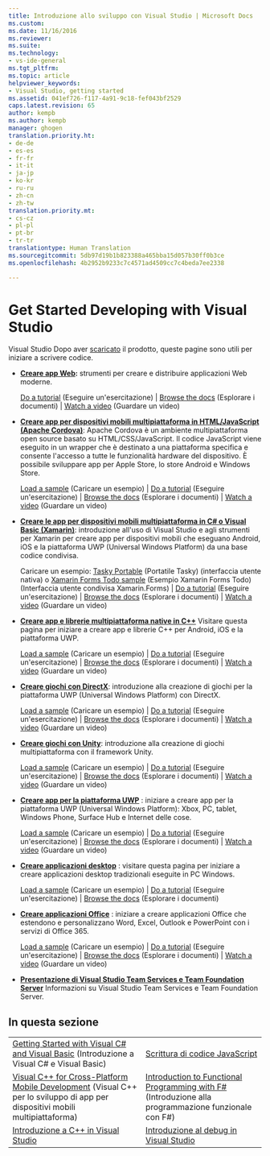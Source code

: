 ```yaml
---
title: Introduzione allo sviluppo con Visual Studio | Microsoft Docs
ms.custom: 
ms.date: 11/16/2016
ms.reviewer: 
ms.suite: 
ms.technology:
- vs-ide-general
ms.tgt_pltfrm: 
ms.topic: article
helpviewer_keywords:
- Visual Studio, getting started
ms.assetid: 041ef726-f117-4a91-9c18-fef043bf2529
caps.latest.revision: 65
author: kempb
ms.author: kempb
manager: ghogen
translation.priority.ht:
- de-de
- es-es
- fr-fr
- it-it
- ja-jp
- ko-kr
- ru-ru
- zh-cn
- zh-tw
translation.priority.mt:
- cs-cz
- pl-pl
- pt-br
- tr-tr
translationtype: Human Translation
ms.sourcegitcommit: 5db97d19b1b823388a465bba15d057b30ff0b3ce
ms.openlocfilehash: 4b2952b9233c7c4571ad4509cc7c4beda7ee2338

---
```

# <a name="get-started-developing-with-visual-studio"></a>Get Started Developing with Visual Studio
Visual Studio Dopo aver [scaricato](http://www.visualstudio.com/community) il prodotto, queste pagine sono utili per iniziare a scrivere codice.  

-   **[Creare app Web](https://www.visualstudio.com/features/modern-web-tooling-vs):** strumenti per creare e distribuire applicazioni Web moderne.  

     [Do a tutorial](https://docs.asp.net/en/latest/tutorials/your-first-aspnet-application.html) (Eseguire un'esercitazione) &#124;                               [Browse the docs](https://docs.asp.net/) (Esplorare i documenti) &#124;                                   [Watch a video](http://www.asp.net/vnext) (Guardare un video)  

-   **[Creare app per dispositivi mobili multipiattaforma in HTML/JavaScript (Apache Cordova)](http://taco.visualstudio.com/en-us/docs/get-started-first-mobile-app/)**: Apache Cordova è un ambiente multipiattaforma open source basato su HTML/CSS/JavaScript.  Il codice JavaScript viene eseguito in un wrapper che è destinato a una piattaforma specifica e consente l'accesso a tutte le funzionalità hardware del dispositivo. È possibile sviluppare app per Apple Store, lo store Android e Windows Store.  

     [Load a sample](https://github.com/Microsoft/cordova-samples/tree/master/todo-angularjs) (Caricare un esempio) &#124;   [Do a tutorial](http://taco.visualstudio.com/en-us/docs/get-started-first-mobile-app/) (Eseguire un'esercitazione) &#124;                               [Browse the docs](http://taco.visualstudio.com/en-us/docs/get-started-vs-tools-apache-cordova/) (Esplorare i documenti) &#124;                                [Watch a video](https://channel9.msdn.com/Blogs/Seth-Juarez/Getting-Started-with-Apache-Cordova-in-Visual-Studio) (Guardare un video)  

-   **[Creare le app per dispositivi mobili multipiattaforma in C# o Visual Basic (Xamarin)](../cross-platform/visual-studio-and-xamarin.md)**: introduzione all'uso di Visual Studio e agli strumenti per Xamarin per creare app per dispositivi mobili che eseguano Android, iOS e la piattaforma UWP (Universal Windows Platform) da una base codice condivisa.  

     Caricare un esempio: [Tasky Portable](http://developer.xamarin.com/samples/mobile/TaskyPortable/) (Portatile Tasky) (interfaccia utente nativa) o [Xamarin Forms Todo sample](https://github.com/xamarin/xamarin-forms-samples/tree/master/Todo) (Esempio Xamarin Forms Todo) (Interfaccia utente condivisa Xamarin.Forms) &#124;   [Do a tutorial](https://msdn.microsoft.com/library/dn879698.aspx) (Eseguire un'esercitazione) &#124;                             [Browse the docs](https://msdn.microsoft.com/en-us/library/mt299001.aspx) (Esplorare i documenti) &#124;                                  [Watch a video](https://channel9.msdn.com/Series/Cross-Platform-Development-with-Xamarin--Visual-Studio/01) (Guardare un video)  

-   **[Creare app e librerie multipiattaforma native in C++](https://www.visualstudio.com/explore/cplusplus-mdd-vs.aspx)** Visitare questa pagina per iniziare a creare app e librerie C++ per Android, iOS e la piattaforma UWP.  

     [Load a sample](https://code.msdn.microsoft.com/MoreTeaPots-Android-a9bd8549) (Caricare un esempio) &#124;   [Do a tutorial](https://msdn.microsoft.com/en-us/library/dn707595.aspx) (Eseguire un'esercitazione) &#124;                               [Browse the docs](https://msdn.microsoft.com/en-us/library/dn707591.aspx) (Esplorare i documenti) &#124;                                [Watch a video](https://channel9.msdn.com/Series/ConnectOn-Demand/239) (Guardare un video)  

-   **[Creare giochi con DirectX](https://msdn.microsoft.com/en-us/library/windows/desktop/ee663274.aspx)**: introduzione alla creazione di giochi per la piattaforma UWP (Universal Windows Platform) con DirectX.  

     [Load a sample](https://msdn.microsoft.com/en-us/library/windows/desktop/bb153300.aspx) (Caricare un esempio) &#124;                     [Do a tutorial](https://msdn.microsoft.com/en-us/library/windows/desktop/bb153264.aspx) (Eseguire un'esercitazione) &#124;                               [Browse the docs](https://msdn.microsoft.com/en-us/library/windows/desktop/ee663274.aspx) (Esplorare i documenti) &#124;                                [Watch a video](https://channel9.msdn.com/Series/Introduction-to-C-and-DirectX-Game-Development/01) (Guardare un video)  

-   **[Creare giochi con Unity](../cross-platform/visual-studio-tools-for-unity.md)**: introduzione alla creazione di giochi multipiattaforma con il framework Unity.  

     [Load a sample](http://unity3d.com/learn/resources/downloads) (Caricare un esempio) &#124;                     [Do a tutorial](http://unity3d.com/learn/tutorials/projects/roll-ball-tutorial) (Eseguire un'esercitazione) &#124;                               [Browse the docs](https://msdn.microsoft.com/en-us/library/dn940019.aspx) (Esplorare i documenti) &#124;     [Watch a video](https://www.youtube.com/playlist?list=PLReL099Y5nRfseAg0k1SJOlpqdcsDs8Em) (Guardare un video)  

-   **[Creare app per la piattaforma UWP](https://dev.windows.com/en-us/windows-apps)** : iniziare a creare app per la piattaforma UWP (Universal Windows Platform): Xbox, PC, tablet, Windows Phone, Surface Hub e Internet delle cose.  

     [Load a sample](https://github.com/Microsoft/Windows-universal-samples) (Caricare un esempio) &#124;                     [Do a tutorial](https://msdn.microsoft.com/library/windows/apps/dn765018.aspx) (Eseguire un'esercitazione) &#124;                               [Browse the docs](https://dev.windows.com/en-us) (Esplorare i documenti) &#124;     [Watch a video](https://channel9.msdn.com/Blogs/One-Dev-Minute/Getting-started-with-Windows-10) (Guardare un video)  

-   **[Creare applicazioni desktop](https://dev.windows.com/en-us/desktop)** : visitare questa pagina per iniziare a creare applicazioni desktop tradizionali eseguite in PC Windows.  

     [Load a sample](https://github.com/microsoft/windows-classic-samples) (Caricare un esempio) &#124;                     [Do a tutorial](https://msdn.microsoft.com/en-us/library/dd492171.aspx) (Eseguire un'esercitazione) &#124;                               [Browse the docs](https://dev.windows.com/en-us/desktop) (Esplorare i documenti)  

-   **[Creare applicazioni Office](https://msdn.microsoft.com/en-us/library/fp161347.aspx)** : iniziare a creare applicazioni Office che estendono e personalizzano Word, Excel, Outlook e PowerPoint con i servizi di Office 365.  

     [Load a sample](https://code.msdn.microsoft.com/office365/) (Caricare un esempio) &#124;                     [Do a tutorial](http://dev.office.com/getting-started/office365apis) (Eseguire un'esercitazione) &#124;                               [Browse the docs](https://msdn.microsoft.com/en-us/office/aa905340.aspx) (Esplorare i documenti) &#124;                                [Watch a video](http://dev.office.com/videos) (Guardare un video)  

-   **[Presentazione di Visual Studio Team Services e Team Foundation Server](https://www.visualstudio.com/products/visual-studio-team-services-vs)**  Informazioni su Visual Studio Team Services e Team Foundation Server.  

## <a name="in-this-section"></a>In questa sezione  

|||  
|-|-|  
|[Getting Started with Visual C# and Visual Basic](../ide/getting-started-with-visual-csharp-and-visual-basic.md) (Introduzione a Visual C# e Visual Basic)|[Scrittura di codice JavaScript](https://msdn.microsoft.com/library/cte3c772.aspx)|  
|[Visual C++ for Cross-Platform Mobile Development](../cross-platform/visual-cpp-for-cross-platform-mobile-development.md) (Visual C++ per lo sviluppo di app per dispositivi mobili multipiattaforma)|[Introduction to Functional Programming with F#](http://msdn.microsoft.com/library/vstudio/dd233147.aspx) (Introduzione alla programmazione funzionale con F#)|  
|[Introduzione a C++ in Visual Studio](../ide/getting-started-with-cpp-in-visual-studio.md)|[Introduzione al debug in Visual Studio](../ide/getting-started-with-debugging-in-visual-studio.md)|



<!--HONumber=Feb17_HO4-->


